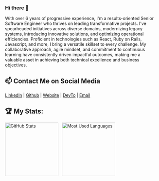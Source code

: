 ### Hi there 👋
With over 6 years of progressive experience, I'm a results-oriented Senior Software Engineer who thrives on leading transformative projects. I've spearheaded initiatives across diverse domains, modernizing legacy systems, introducing innovative solutions, and optimizing operational efficiencies. Proficient in technologies such as React, Ruby on Rails, Javascript, and more, I bring a versatile skillset to every challenge. My collaborative approach, agile mindset, and commitment to continuous learning have consistently driven impactful outcomes, making me a valuable asset in achieving both technical excellence and business objectives.

## 📫 Contact Me on Social Media

[LinkedIn][0] | [Github][1] | [Website][2] | [DevTo][3] | [Email](mailto:huarci@gmail.com)

## 🏆 My Stats:

<p>
    <img height=175 alt="GitHub Stats" src="https://github-readme-stats.vercel.app/api?username=humbertoa6&show_icons=true&count_private=true&theme=dark" />&nbsp;&nbsp;
    <img height=175 alt="Most Used Languages" src="https://github-readme-stats.vercel.app/api/top-langs/?username=humbertoa6&layout=compact&theme=dark" />&nbsp;&nbsp;
</p>

<!--
**humbertoa6/humbertoa6** is a ✨ _special_ ✨ repository because its `README.md` (this file) appears on your GitHub profile.

Here are some ideas to get you started:

- 🔭 I’m currently working on ...
- 🌱 I’m currently learning ...
- 👯 I’m looking to collaborate on ...
- 🤔 I’m looking for help with ...
- 💬 Ask me about ...
- 📫 How to reach me: ...
- 😄 Pronouns: ...
- ⚡ Fun fact: ...
-->
[0]: https://www.linkedin.com/in/humberto-arroyo-4775b6121/
[1]: https://github.com/humbertoa6
[2]: https://www.humbertoa.dev/
[3]: https://dev.to/humbertoa6

